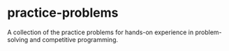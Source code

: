 # practice-problems
A collection of the practice problems for hands-on experience in problem-solving and competitive programming.
